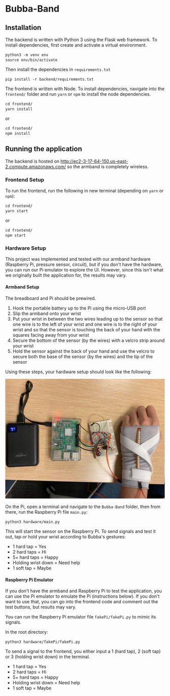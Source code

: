 # **Bubba-Band**

## **Installation**

The backend is written with Python 3 using the Flask web framework. To install
dependencies, first create and activate a virtual environment.
```
python3 -m venv env
source env/bin/activate
```
Then install the dependencies in `requirements.txt`
```
pip install -r backend/requirements.txt
```

The frontend is written with Node. To install dependencies, navigate into the
`frontend/` folder and run `yarn` or `npm` to install the node dependencies.

```
cd frontend/
yarn install
```
or
```
cd frontend/
npm install
```

## **Running the application**

The backend is hosted on http://ec2-3-17-64-150.us-east-2.compute.amazonaws.com/ so the armband is completely wireless.

### **Frontend Setup**

To run the frontend, run the following in  new terminal (depending on `yarn` or `npm`):
```
cd frontend/
yarn start
```
or
```
cd frontend/
npm start
```

### **Hardware Setup**

This project was implemented and tested with our armband hardware (Raspberry Pi, pressure sensor, circuit), but if you don't have the hardware, you can run our Pi emulator to explore the UI. However, since this isn't what we originally built the application for, the results may vary.

#### **Armband Setup**
The breadboard and Pi should be prewired.

1. Hook the portable battery up to the Pi using the micro-USB port
2. Slip the armband onto your wrist
3. Put your wrist in between the two wires leading up to the sensor so that one wire is to the left of your wrist and one wire is to the right of your wrist and so that the sensor is touching the back of your hand with the squares facing away from your wrist
4. Secure the bottom of the sensor (by the wires) with a velcro strip around your wrist 
5. Hold the sensor against the back of your hand and use the velcro to secure both the base of the sensor (by the wires) and the tip of the sensor

Using these steps, your hardware setup should look like the following:

![armband setup](assets/armband_setup.jpg)

On the Pi, open a terminal and navigate to the `Bubba-Band` folder, then from there, run the Raspberry Pi file `main.py`:

```
python3 hardware/main.py
```

This will start the sensor on the Raspberry Pi. To send signals and test it out, tap or hold your wrist according to Bubba's gestures:

- 1 hard tap = Yes
- 2 hard taps = Hi
- 5+ hard taps = Happy
- Holding wrist down = Need help
- 1 soft tap = Maybe

#### **Raspberry Pi Emulator**

If you don't have the armband and Raspberry Pi to test the application, you can use the Pi emulator to emulate the Pi (instructions below). If you don't want to use that, you can go into the frontend code and comment out the test buttons, but results may vary.

You can run the Raspberry Pi emulator file `fakePi/fakePi.py` to mimic its signals.

In the root directory:
```
python3 hardware/fakePi/fakePi.py
```

To send a signal to the frontend, you either input a 1 (hard tap), 2 (soft tap) or 3 (holding wrist down) in the terminal.

- 1 hard tap = Yes
- 2 hard taps = Hi
- 5+ hard taps = Happy
- Holding wrist down = Need help
- 1 soft tap = Maybe
